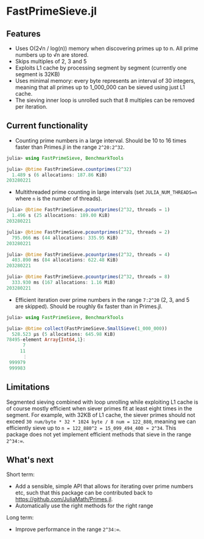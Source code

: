 # FastPrimeSieve.jl

## Features

- Uses O(2√n / log(n)) memory when discovering primes up to n. All prime numbers up to √n are stored.
- Skips multiples of 2, 3 and 5
- Exploits L1 cache by processing segment by segment (currently one segment is 32KB)
- Uses minimal memory: every byte represents an interval of 30 integers, meaning that all primes up to 1_000_000 can be sieved using just L1 cache.
- The sieving inner loop is unrolled such that 8 multiples can be removed per iteration.

## Current functionality

- Counting prime numbers in a large interval. Should be 10 to 16 times faster than Primes.jl
in the range `2^20:2^32`.

```julia
julia> using FastPrimeSieve, BenchmarkTools

julia> @btime FastPrimeSieve.countprimes(2^32)
  1.489 s (6 allocations: 187.86 KiB)
203280221
```

- Multithreaded prime counting in large intervals (set `JULIA_NUM_THREADS=n` where `n` is
  the number of threads).

```julia
julia> @btime FastPrimeSieve.pcountprimes(2^32, threads = 1)
  1.496 s (25 allocations: 189.00 KiB)
203280221

julia> @btime FastPrimeSieve.pcountprimes(2^32, threads = 2)
  795.066 ms (44 allocations: 335.95 KiB)
203280221

julia> @btime FastPrimeSieve.pcountprimes(2^32, threads = 4)
  403.890 ms (84 allocations: 622.48 KiB)
203280221

julia> @btime FastPrimeSieve.pcountprimes(2^32, threads = 8)
  333.930 ms (167 allocations: 1.16 MiB)
203280221
```

- Efficient iteration over prime numbers in the range `7:2^20` (2, 3, and 5 are skipped).
Should be roughly 6x faster than in Primes.jl.

```julia
julia> using FastPrimeSieve, BenchmarkTools

julia> @btime collect(FastPrimeSieve.SmallSieve(1_000_000))
  528.523 μs (5 allocations: 645.98 KiB)
78495-element Array{Int64,1}:
      7
     11
      ⋮
 999979
 999983
```

## Limitations
Segmented sieving combined with loop unrolling while exploiting L1 cache is of course mostly
efficient when siever primes fit at least eight times in the segment. For example, with 32KB
of L1 cache, the siever primes should not exceed `30 num/byte * 32 * 1024 byte / 8 num = 122_880`, meaning we can efficiently sieve up to `n = 122_880^2 = 15_099_494_400 ≈ 2^34`. This package does not yet implement efficient methods that sieve in the range `2^34:∞`.

## What's next

Short term:
- Add a sensible, simple API that allows for iterating over prime numbers etc, such that
  this package can be contributed back to https://github.com/JuliaMath/Primes.jl.
- Automatically use the right methods for the right range

Long term:
- Improve performance in the range `2^34:∞`.
